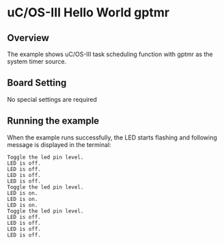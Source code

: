 # uC/OS-III Hello World gptmr

## Overview

The example shows uC/OS-III task scheduling function with gptmr as the system timer source.

## Board Setting

No special settings are required

## Running the example

When the example runs successfully, the LED starts flashing and following message is displayed in the terminal:
```console
Toggle the led pin level.
LED is off.
LED is off.
LED is off.
LED is off.
Toggle the led pin level.
LED is on.
LED is on.
LED is on.
Toggle the led pin level.
LED is off.
LED is off.
LED is off.
LED is off.
```
